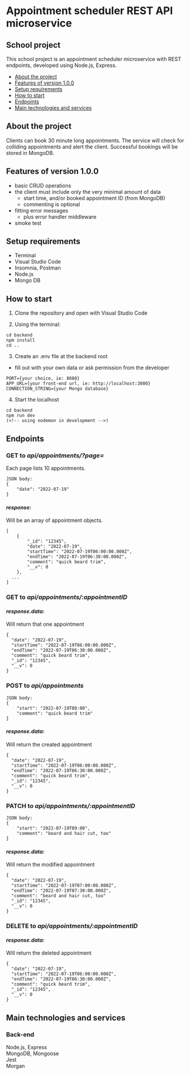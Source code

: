# Appointment scheduler REST API microservice

## School project

This school project is an appointment scheduler microservice with REST endpoints, developed using Node.js, Express.

- [About the project](#about-the-project)
- [Features of version 1.0.0](#features-of-version-1.0.0)
- [Setup requirements](#setup-requirements)
- [How to start](#how-to-start)
- [Endpoints](#endpoints)
- [Main technologies and services](#main-technologies-and-services)

## About the project

Clients can book 30 minute long appointments. The service will check for colliding appointments and alert the client. Successful bookings will be stored in MongoDB.

## Features of version 1.0.0

- basic CRUD operations
- the client must include only the very minimal amount of data
  - start time, and/or booked appointment ID (from MongoDB)
  - commenting is optional
- fitting error messages
  - plus error handler middleware
- smoke test

## Setup requirements

- Terminal
- Visual Studio Code
- Insomnia, Postman
- Node.js
- Mongo DB

## How to start

1. Clone the repository and open with Visual Studio Code

2. Using the terminal:

```
cd backend
npm install
cd ..
```

3. Create an .env file at the backend root

- fill out with your own data or ask permission from the developer

```
PORT={your choice, ie: 8080}
APP_URL={your front-end url, ie: http://localhost:3000}
CONNECTION_STRING={your Mongo database}
```

4. Start the localhost

```
cd backend
npm run dev
(<!-- using nodemon in development -->)
```

## Endpoints

### GET to _api/appointments/?page=_

Each page lists 10 appointments.

```
JSON body:
{
	"date":	"2022-07-19"
}
```

#### _response:_

Will be an array of appointment objects.

```
[
	{
		"_id": "12345",
		"date": "2022-07-19",
		"startTime": "2022-07-19T06:00:00.000Z",
		"endTime": "2022-07-19T06:30:00.000Z",
		"comment": "quick beard trim",
		"__v": 0
	},
  ...
]
```

### GET to _api/appointments/:appointmentID_

#### _response.data:_

Will return that one appointment

```
{
  "date": "2022-07-19",
  "startTime": "2022-07-19T06:00:00.000Z",
  "endTime": "2022-07-19T06:30:00.000Z",
  "comment": "quick beard trim",
  "_id": "12345",
  "__v": 0
}
```

### POST to _api/appointments_

```
JSON body:
{
	"start": "2022-07-19T08:00",
	"comment": "quick beard trim"
}
```

#### _response.data:_

Will return the created appointment

```
{
  "date": "2022-07-19",
  "startTime": "2022-07-19T06:00:00.000Z",
  "endTime": "2022-07-19T06:30:00.000Z",
  "comment": "quick beard trim",
  "_id": "12345",
  "__v": 0
}
```

### PATCH to _api/appointments/:appointmentID_

```
JSON body:
{
	"start": "2022-07-19T09:00",
	"comment": "beard and hair cut, too"
}
```

#### _response.data:_

Will return the modified appointment

```
{
  "date": "2022-07-19",
  "startTime": "2022-07-19T07:00:00.000Z",
  "endTime": "2022-07-19T07:30:00.000Z",
  "comment": "beard and hair cut, too"
  "_id": "12345",
  "__v": 0
}
```

### DELETE to _api/appointments/:appointmentID_

#### _response.data:_

Will return the deleted appointment

```
{
  "date": "2022-07-19",
  "startTime": "2022-07-19T06:00:00.000Z",
  "endTime": "2022-07-19T06:30:00.000Z",
  "comment": "quick beard trim",
  "_id": "12345",
  "__v": 0
}
```

## Main technologies and services

### Back-end

Node.js, Express \
MongoDB, Mongoose \
Jest \
Morgan
